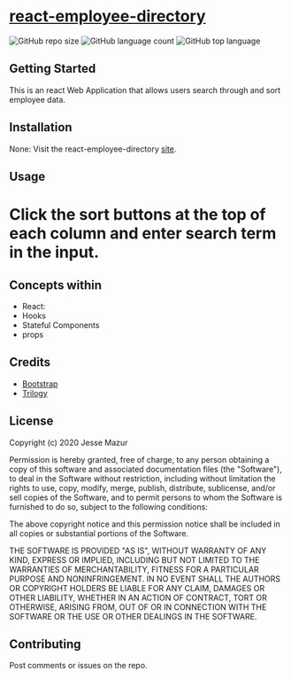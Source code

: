 # [react-employee-directory](https://jreact-employee-directory.herokuapp.com/)
![GitHub repo size](https://img.shields.io/github/repo-size/JMantis0/react-employee-directory)  ![GitHub language count](https://img.shields.io/github/languages/count/JMantis0/react-employee-directory)  ![GitHub top language](https://img.shields.io/github/languages/top/JMantis0/react-employee-directory)


## Getting Started

This is an react Web Application that allows users search through and sort employee data.


## Installation

None: Visit the react-employee-directory [site](https://jreact-employee-directory.herokuapp.com/). 


## Usage

Click the sort buttons at the top of each column and enter search term in the input.
=
## Concepts within
- React:
- Hooks
- Stateful Components
- props

## Credits

- [Bootstrap](https://getbootstrap.com/docs/4.5/getting-started/introduction/)
- [Trilogy](https://www.trilogyed.com/)

## License


Copyright (c) 2020 Jesse Mazur

Permission is hereby granted, free of charge, to any person obtaining a copy
of this software and associated documentation files (the "Software"), to deal
in the Software without restriction, including without limitation the rights
to use, copy, modify, merge, publish, distribute, sublicense, and/or sell
copies of the Software, and to permit persons to whom the Software is
furnished to do so, subject to the following conditions:

The above copyright notice and this permission notice shall be included in all
copies or substantial portions of the Software.

THE SOFTWARE IS PROVIDED "AS IS", WITHOUT WARRANTY OF ANY KIND, EXPRESS OR
IMPLIED, INCLUDING BUT NOT LIMITED TO THE WARRANTIES OF MERCHANTABILITY,
FITNESS FOR A PARTICULAR PURPOSE AND NONINFRINGEMENT. IN NO EVENT SHALL THE
AUTHORS OR COPYRIGHT HOLDERS BE LIABLE FOR ANY CLAIM, DAMAGES OR OTHER
LIABILITY, WHETHER IN AN ACTION OF CONTRACT, TORT OR OTHERWISE, ARISING FROM,
OUT OF OR IN CONNECTION WITH THE SOFTWARE OR THE USE OR OTHER DEALINGS IN THE
SOFTWARE.

## Contributing

Post comments or issues on the repo.

